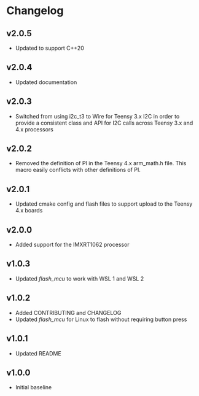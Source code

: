 # Changelog

## v2.0.5
- Updated to support C++20

## v2.0.4
- Updated documentation

## v2.0.3
- Switched from using i2c_t3 to Wire for Teensy 3.x I2C in order to provide a consistent class and API for I2C calls across Teensy 3.x and 4.x processors

## v2.0.2
- Removed the definition of PI in the Teensy 4.x arm_math.h file. This macro easily conflicts with other definitions of PI.

## v2.0.1
- Updated cmake config and flash files to support upload to the Teensy 4.x boards

## v2.0.0
- Added support for the IMXRT1062 processor

## v1.0.3
- Updated *flash_mcu* to work with WSL 1 and WSL 2

## v1.0.2
- Added CONTRIBUTING and CHANGELOG
- Updated *flash_mcu* for Linux to flash without requiring button press

## v1.0.1
- Updated README

## v1.0.0
- Initial baseline
